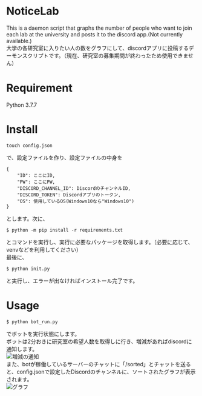 # NoticeLab
This is a daemon script that graphs the number of people who want to join each lab at the university and posts it to the discord app.(Not currently available.)  
大学の各研究室に入りたい人の数をグラフにして、discordアプリに投稿するデーモンスクリプトです。（現在、研究室の募集期間が終わったため使用できません）

# Requirement
Python 3.7.7

# Install
```
touch config.json
```
で、設定ファイルを作り、設定ファイルの中身を
```
{
    "ID": ここにID,
    "PW": ここにPW,
    "DISCORD_CHANNEL_ID": DiscordのチャンネルID,
    "DISCORD_TOKEN": Discordアプリのトークン,
    "OS": 使用しているOS(Windows10なら"Windows10")
}
```
とします。次に、
```
$ python -m pip install -r requirements.txt
```
とコマンドを実行し、実行に必要なパッケージを取得します。（必要に応じて、venvなどを利用してください）  
最後に、
```
$ python init.py
```
と実行し、エラーが出なければインストール完了です。  

# Usage
```
$ python bot_run.py
```
でボットを実行状態にします。  
ボットは2分おきに研究室の希望人数を取得しに行き、増減があればdiscordに通知します。  
![増減の通知](https://i.imgur.com/noM05Oq.png)  
また、botが稼働しているサーバーのチャットに「/sorted」とチャットを送ると、config.jsonで設定したDiscordのチャンネルに、ソートされたグラフが表示されます。  
![グラフ](https://i.imgur.com/l0bJMSb.png)
